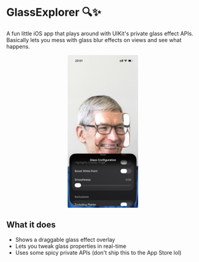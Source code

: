 # GlassExplorer 🔍✨

A fun little iOS app that plays around with UIKit's private glass effect APIs. Basically lets you mess with glass blur effects on views and see what happens.

<div align="center">
    <img src="./Artworks/Screenshot.png" height=400>
</div>

## What it does
- Shows a draggable glass effect overlay
- Lets you tweak glass properties in real-time 
- Uses some spicy private APIs (don't ship this to the App Store lol)
